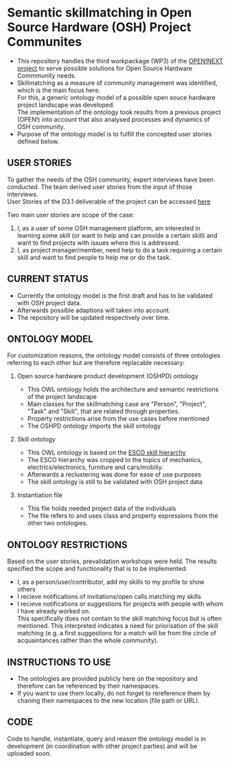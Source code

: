 # Semantic skillmatching in Open Source Hardware (OSH) Project Communites

- This repository handles the third workpackage (WP3) of the [OPEN!NEXT project](https://opennext.eu/) to serve possible solutions for Open Source Hardware Commmunity needs.
- Skillmatching as a measure of community management was identified, which is the main focus here.\
  For this, a generic ontology model of a possible open souce hardware project landscape was developed.\
  The implementation of the ontology took results from a previous project (OPEN!) into account that also analysed processes and dynamics of OSH community.
- Purpose of the ontology model is to fulfill the concepted user stories defined below.

## USER STORIES

To gather the needs of the OSH community, expert interviews have been conducted. The team derived user stories from the input of those interviews.\
User Stories of the D3.1 deliverable of the project can be accessed [here](https://github.com/OPEN-NEXT/wp3_pub)

Two main user stories are scope of the case:

 1. I, as a user of some OSH management platform, am interested in learning some skill (or want to help and can provide a certain skill) and want to find projects with issues where this is addressed.
 2. I, as project manager/member, need help to do a task requiring a certain skill and want to find people to help me or do the task. 

## CURRENT STATUS

- Currently the ontology model is the first draft and has to be validated with OSH project data.
- Afterwards possible adaptions will taken into account.
- The repository will be updated respectively over time.

## ONTOLOGY MODEL

For customization reasons, the ontology model consists of three ontologies referring to each other but are therefore replacable necessary:

1. Open source hardware product development (OSHPD) ontology
   - This OWL ontology holds the architecture and semantic restrictions of the project landscape
   - Main classes for the skillmatching case are "Person", "Project", "Task" and "Skill", that are related through properties.
   - Property restrictions arise from the use cases before mentioned
   - The OSHPD ontology imports the skill ontology

2. Skill ontology
   - This OWL ontology is based on the [ESCO skill hierarchy](https://ec.europa.eu/esco/portal/skill)
   - The ESCO hierarchy was cropped to the topics of mechanics, electrics/electronics, furniture and cars/mobiliy.
   - Afterwards a reclustering was done for ease of use purposes
   - The skill ontology is still to be validated with OSH project data

3. Instantiation file
   - This file holds needed project data of the individuals
   - The file refers to and uses class and property expressions from the other two ontologies.

## ONTOLOGY RESTRICTIONS

Based on the user stories, prevalidation workshops were held. The results specified the scope and functionality that is to be implemented:

  - I, as a person/user/contributor, add my skills to my profile to show others
  - I recieve notifications of invitations/open calls matching my skills
  - I recieve notifications or suggestions for projects with people with whom I have already worked on.\
    This specifically does not contain to the skill matching focus but is often mentioned. This interpreted indicates a need for priorisation of the skill matching (e.g. a first suggestions for a match will be from the circle of acquaintances rather than the whole community).

## INSTRUCTIONS TO USE

- The ontologies are provided publicly here on the repository and therefore can be referenced by their namespaces.
- If you want to use them locally, do not forget to rereference them by chaning their namespaces to the new location (file path or URL).

## CODE

Code to handle, instantiate, query and reason the ontology model is in development (in coordination with other project parties) and will be uploaded soon.

